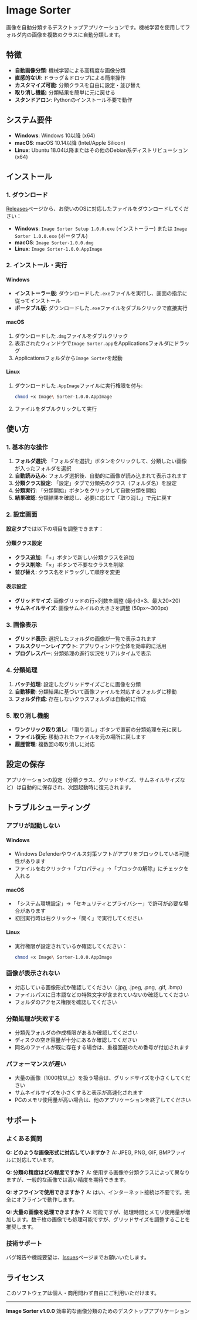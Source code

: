 # Image Sorter

画像を自動分類するデスクトップアプリケーションです。機械学習を使用してフォルダ内の画像を複数のクラスに自動分類します。

## 特徴

- **自動画像分類**: 機械学習による高精度な画像分類
- **直感的なUI**: ドラッグ＆ドロップによる簡単操作
- **カスタマイズ可能**: 分類クラスを自由に設定・並び替え
- **取り消し機能**: 分類結果を簡単に元に戻せる
- **スタンドアロン**: Pythonのインストール不要で動作

## システム要件

- **Windows**: Windows 10以降 (x64)
- **macOS**: macOS 10.14以降 (Intel/Apple Silicon)
- **Linux**: Ubuntu 18.04以降またはその他のDebian系ディストリビューション (x64)

## インストール

### 1. ダウンロード

[Releases](../../releases)ページから、お使いのOSに対応したファイルをダウンロードしてください：

- **Windows**: `Image Sorter Setup 1.0.0.exe` (インストーラー) または `Image Sorter 1.0.0.exe` (ポータブル)
- **macOS**: `Image Sorter-1.0.0.dmg`
- **Linux**: `Image Sorter-1.0.0.AppImage`

### 2. インストール・実行

#### Windows
- **インストーラー版**: ダウンロードした`.exe`ファイルを実行し、画面の指示に従ってインストール
- **ポータブル版**: ダウンロードした`.exe`ファイルをダブルクリックで直接実行

#### macOS
1. ダウンロードした`.dmg`ファイルをダブルクリック
2. 表示されたウィンドウで`Image Sorter.app`をApplicationsフォルダにドラッグ
3. Applicationsフォルダから`Image Sorter`を起動

#### Linux
1. ダウンロードした`.AppImage`ファイルに実行権限を付与:
   ```bash
   chmod +x Image\ Sorter-1.0.0.AppImage
   ```
2. ファイルをダブルクリックして実行

## 使い方

### 1. 基本的な操作

1. **フォルダ選択**: 「フォルダを選択」ボタンをクリックして、分類したい画像が入ったフォルダを選択
2. **自動読み込み**: フォルダ選択後、自動的に画像が読み込まれて表示されます
3. **分類クラス設定**: 「設定」タブで分類先のクラス（フォルダ名）を設定
4. **分類実行**: 「分類開始」ボタンをクリックして自動分類を開始
5. **結果確認**: 分類結果を確認し、必要に応じて「取り消し」で元に戻す

### 2. 設定画面

**設定タブ**では以下の項目を調整できます：

#### 分類クラス設定
- **クラス追加**: 「+」ボタンで新しい分類クラスを追加
- **クラス削除**: 「×」ボタンで不要なクラスを削除
- **並び替え**: クラス名をドラッグして順序を変更

#### 表示設定
- **グリッドサイズ**: 画像グリッドの行×列数を調整 (最小3×3、最大20×20)
- **サムネイルサイズ**: 画像サムネイルの大きさを調整 (50px〜300px)

### 3. 画像表示

- **グリッド表示**: 選択したフォルダの画像が一覧で表示されます
- **フルスクリーンレイアウト**: アプリウィンドウ全体を効率的に活用
- **プログレスバー**: 分類処理の進行状況をリアルタイムで表示

### 4. 分類処理

1. **バッチ処理**: 設定したグリッドサイズごとに画像を分類
2. **自動移動**: 分類結果に基づいて画像ファイルを対応するフォルダに移動
3. **フォルダ作成**: 存在しないクラスフォルダは自動的に作成

### 5. 取り消し機能

- **ワンクリック取り消し**: 「取り消し」ボタンで直前の分類処理を元に戻し
- **ファイル復元**: 移動されたファイルを元の場所に戻します
- **履歴管理**: 複数回の取り消しに対応

## 設定の保存

アプリケーションの設定（分類クラス、グリッドサイズ、サムネイルサイズなど）は自動的に保存され、次回起動時に復元されます。

## トラブルシューティング

### アプリが起動しない

#### Windows
- Windows Defenderやウイルス対策ソフトがアプリをブロックしている可能性があります
- ファイルを右クリック→「プロパティ」→「ブロックの解除」にチェックを入れる

#### macOS
- 「システム環境設定」→「セキュリティとプライバシー」で許可が必要な場合があります
- 初回実行時は右クリック→「開く」で実行してください

#### Linux
- 実行権限が設定されているか確認してください：
  ```bash
  chmod +x Image\ Sorter-1.0.0.AppImage
  ```

### 画像が表示されない

- 対応している画像形式か確認してください（.jpg, .jpeg, .png, .gif, .bmp）
- ファイルパスに日本語などの特殊文字が含まれていないか確認してください
- フォルダのアクセス権限を確認してください

### 分類処理が失敗する

- 分類先フォルダの作成権限があるか確認してください
- ディスクの空き容量が十分にあるか確認してください
- 同名のファイルが既に存在する場合は、重複回避のため番号が付加されます

### パフォーマンスが遅い

- 大量の画像（1000枚以上）を扱う場合は、グリッドサイズを小さくしてください
- サムネイルサイズを小さくすると表示が高速化されます
- PCのメモリ使用量が高い場合は、他のアプリケーションを終了してください

## サポート

### よくある質問

**Q: どのような画像形式に対応していますか？**
A: JPEG, PNG, GIF, BMPファイルに対応しています。

**Q: 分類の精度はどの程度ですか？**
A: 使用する画像や分類クラスによって異なりますが、一般的な画像では高い精度を期待できます。

**Q: オフラインで使用できますか？**
A: はい、インターネット接続は不要です。完全にオフラインで動作します。

**Q: 大量の画像を処理できますか？**
A: 可能ですが、処理時間とメモリ使用量が増加します。数千枚の画像でも処理可能ですが、グリッドサイズを調整することを推奨します。

### 技術サポート

バグ報告や機能要望は、[Issues](../../issues)ページまでお願いいたします。

## ライセンス

このソフトウェアは個人・商用問わず自由にご利用いただけます。

---

**Image Sorter v1.0.0**
効率的な画像分類のためのデスクトップアプリケーション
